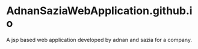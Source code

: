 # AdnanSaziaWebApplication.github.io
A jsp based web application developed by adnan and sazia for a company.
